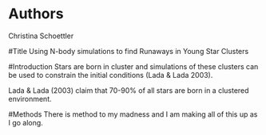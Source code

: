 # Authors
Christina Schoettler

#Title
Using N-body simulations to find Runaways in Young Star Clusters

#Introduction
Stars are born in cluster and simulations of these clusters can be used to 
constrain the initial conditions (Lada & Lada 2003).

Lada & Lada (2003) claim that 70-90% of all stars are born in a clustered environment.

#Methods
There is method to my madness and I am making all of this up as I go along.